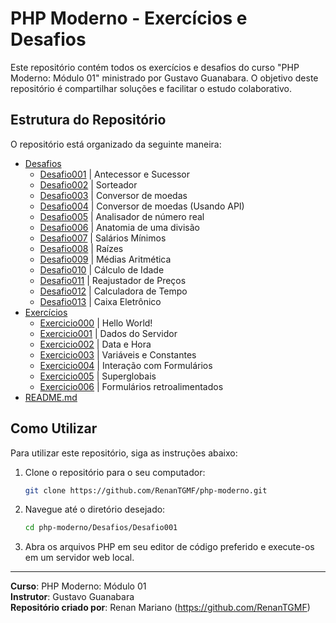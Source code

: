 # PHP Moderno - Exercícios e Desafios

Este repositório contém todos os exercícios e desafios do curso "PHP Moderno: Módulo 01" ministrado por Gustavo Guanabara. O objetivo deste repositório é compartilhar soluções e facilitar o estudo colaborativo.

## Estrutura do Repositório

O repositório está organizado da seguinte maneira:

- [Desafios](https://github.com/RenanTGMF/php-moderno/tree/main/Desafios)
  - [Desafio001](https://github.com/RenanTGMF/php-moderno/tree/main/Desafios/Desafio001) | Antecessor e Sucessor
  - [Desafio002](https://github.com/RenanTGMF/php-moderno/tree/main/Desafios/Desafio002) | Sorteador
  - [Desafio003](https://github.com/RenanTGMF/php-moderno/tree/main/Desafios/Desafio003) | Conversor de moedas 
  - [Desafio004](https://github.com/RenanTGMF/php-moderno/tree/main/Desafios/Desafio004) | Conversor de moedas (Usando API)
  - [Desafio005](https://github.com/RenanTGMF/php-moderno/tree/main/Desafios/Desafio005) | Analisador de número real
  - [Desafio006](https://github.com/RenanTGMF/php-moderno/tree/main/Desafios/Desafio006) | Anatomia de uma divisão
  - [Desafio007](https://github.com/RenanTGMF/php-moderno/tree/main/Desafios/Desafio007) | Salários Mínimos
  - [Desafio008](https://github.com/RenanTGMF/php-moderno/tree/main/Desafios/Desafio008) | Raízes
  - [Desafio009](https://github.com/RenanTGMF/php-moderno/tree/main/Desafios/Desafio009) | Médias Aritmética
  - [Desafio010](https://github.com/RenanTGMF/php-moderno/tree/main/Desafios/Desafio010) | Cálculo de Idade
  - [Desafio011](https://github.com/RenanTGMF/php-moderno/tree/main/Desafios/Desafio011) | Reajustador de Preços
  - [Desafio012](https://github.com/RenanTGMF/php-moderno/tree/main/Desafios/Desafio012) | Calculadora de Tempo
  - [Desafio013](https://github.com/RenanTGMF/php-moderno/tree/main/Desafios/Desafio013) | Caixa Eletrônico
- [Exercícios](https://github.com/RenanTGMF/php-moderno/tree/main/Exercicios)
  - [Exercicio000](https://github.com/RenanTGMF/php-moderno/tree/main/Exercicios/Exercicio000) | Hello World!
  - [Exercicio001](https://github.com/RenanTGMF/php-moderno/tree/main/Exercicios/Exercicio001) | Dados do Servidor
  - [Exercicio002](https://github.com/RenanTGMF/php-moderno/tree/main/Exercicios/Exercicio002) | Data e Hora
  - [Exercicio003](https://github.com/RenanTGMF/php-moderno/tree/main/Exercicios/Exercicio003) | Variáveis e Constantes
  - [Exercicio004](https://github.com/RenanTGMF/php-moderno/tree/main/Exercicios/Exercicio004) | Interação com Formulários 
  - [Exercicio005](https://github.com/RenanTGMF/php-moderno/tree/main/Exercicios/Exercicio005) | Superglobais
  - [Exercicio006](https://github.com/RenanTGMF/php-moderno/tree/main/Exercicios/Exercicio006) | Formulários retroalimentados
- [README.md](https://github.com/RenanTGMF/php-moderno/blob/main/README.md)



## Como Utilizar

Para utilizar este repositório, siga as instruções abaixo:

1. Clone o repositório para o seu computador:
    ```bash
    git clone https://github.com/RenanTGMF/php-moderno.git
    ```

2. Navegue até o diretório desejado:
    ```bash
    cd php-moderno/Desafios/Desafio001
    ```

3. Abra os arquivos PHP em seu editor de código preferido e execute-os em um servidor web local.

---

**Curso**: PHP Moderno: Módulo 01  
**Instrutor**: Gustavo Guanabara  
**Repositório criado por**: Renan Mariano (https://github.com/RenanTGMF)
